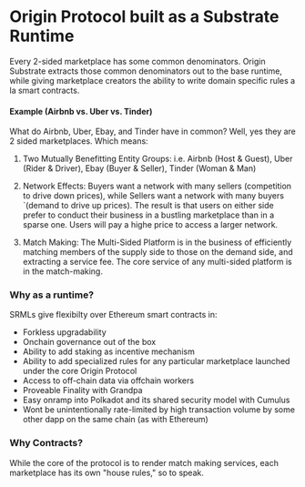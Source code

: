 # Origin Protocol built as a Substrate Runtime

Every 2-sided marketplace has some common denominators. Origin Substrate extracts those common denominators out to the base runtime, while giving marketplace creators the ability to write domain specific rules a la smart contracts.

#### Example (Airbnb vs. Uber vs. Tinder)
What do Airbnb, Uber, Ebay, and Tinder have in common? Well, yes they are 2 sided marketplaces. Which means:

1. Two Mutually Benefitting Entity Groups: i.e. Airbnb (Host & Guest), Uber (Rider & Driver), Ebay (Buyer & Seller), Tinder (Woman & Man)

2. Network Effects: Buyers want a network with many sellers (competition to drive down prices), while Sellers want a network with many buyers `(demand to drive up prices). The result is that users on either side prefer to conduct their business in a bustling marketplace than in a sparse one. Users will pay a highe price to access a larger network.

3. Match Making: The Multi-Sided Platform is in the business of efficiently matching members of the supply side to those on the demand side, and extracting a service fee. The core service of any multi-sided platform is in the match-making.

### Why as a runtime?
SRMLs give flexibilty over Ethereum smart contracts in:
* Forkless upgradability
* Onchain governance out of the box
* Ability to add staking as incentive mechanism
* Ability to add specialized rules for any particular marketplace launched under the core Origin Protocol
* Access to off-chain data via offchain workers
* Proveable Finality with Grandpa
* Easy onramp into Polkadot and its shared security model with Cumulus
* Wont be unintentionally rate-limited by high transaction volume by some other dapp on the same chain (as with Ethereum)

### Why Contracts?
While the core of the protocol is to render match making services, each marketplace has its own "house rules," so to speak.

